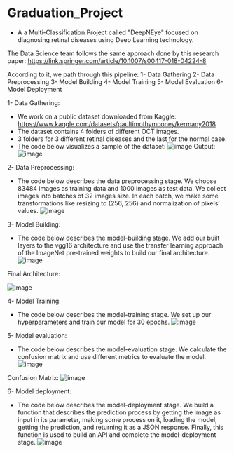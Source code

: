 # Graduation_Project
- A a Multi-Classification Project called "DeepNEye" focused on diagnosing retinal diseases using Deep Learning technology.
  
The Data Science team follows the same approach done by this research paper:
https://link.springer.com/article/10.1007/s00417-018-04224-8

According to it, we path through this pipeline:
1-	Data Gathering 
2-	Data Preprocessing 
3-	Model Building 
4-	Model Training
5-	Model Evaluation
6-	Model Deployment 

1- Data Gathering:
-	We work on a public dataset downloaded from Kaggle: https://www.kaggle.com/datasets/paultimothymooney/kermany2018
-	The dataset contains 4 folders of different OCT images.
-	3 folders for 3 different retinal diseases and the last for the normal case.
-	The code below visualizes a sample of the dataset:
![image](https://github.com/mohamedelsharkawy-coder/Graduation_Project/assets/62524279/dd9a409c-838f-4f36-b025-c757e5e91629)
Output:
![image](https://github.com/mohamedelsharkawy-coder/Graduation_Project/assets/62524279/08c74d38-f2a7-4ea8-84e0-ecf116fcb48b)

2- Data Preprocessing:
-	The code below describes the data preprocessing stage. We choose 83484 images as training data and 1000 images as test data. We collect images into batches of 32 images size. In each batch, we make some transformations like resizing to (256, 256) and normalization of pixels’ values.
![image](https://github.com/mohamedelsharkawy-coder/Graduation_Project/assets/62524279/8fbfa262-0762-48b9-b3e4-02ad7e0ab2e0)

3- Model Building:
-	The code below describes the model-building stage. We add our built layers to the vgg16 architecture and use the transfer learning approach of the ImageNet pre-trained weights to build our final architecture.
![image](https://github.com/mohamedelsharkawy-coder/Graduation_Project/assets/62524279/77953964-e762-4c43-9442-cc518ac76335)

Final Architecture:

![image](https://github.com/mohamedelsharkawy-coder/Graduation_Project/assets/62524279/7deab292-b29a-4c86-b043-0ca3fa93cfdc)

4- Model Training:
-	The code below describes the model-training stage. We set up our hyperparameters and train our model for 30 epochs.
![image](https://github.com/mohamedelsharkawy-coder/Graduation_Project/assets/62524279/2cafc3ce-f2a6-46fc-a01a-35132bdf2593)

5- Model evaluation:
-	The code below describes the model-evaluation stage. We calculate the confusion matrix and use different metrics to evaluate the model.
![image](https://github.com/mohamedelsharkawy-coder/Graduation_Project/assets/62524279/fbac13c5-4e0d-4cbc-beff-5c6940e53cf3)

Confusion Matrix:
![image](https://github.com/mohamedelsharkawy-coder/Graduation_Project/assets/62524279/0468d649-0e7f-42ef-88b9-151c36e0a938)

6- Model deployment:
-	The code below describes the model-deployment stage. We build a function that describes the prediction process by getting the image as input in its parameter, making some process on it, loading the model, getting the prediction, and returning it as a JSON response. Finally, this function is used to build an API and complete the model-deployment stage.
![image](https://github.com/mohamedelsharkawy-coder/Graduation_Project/assets/62524279/2c56e9a2-9903-4811-8452-c274dff447c4)











